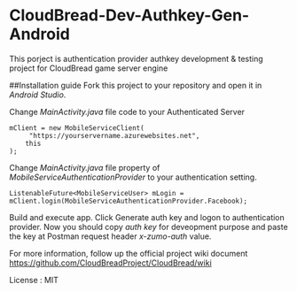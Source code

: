 # CloudBread-Dev-Authkey-Gen-Android
This porject is authentication provider authkey development &amp; testing project for CloudBread game server engine 

##Installation guide
Fork this project to your repository and open it in *Android Studio*. 

Change *MainActivity.java* file code to your Authenticated Server
```
mClient = new MobileServiceClient(
     "https://yourservername.azurewebsites.net",
    this
);
```

Change *MainActivity.java* file property of *MobileServiceAuthenticationProvider* to your authentication setting.
```
ListenableFuture<MobileServiceUser> mLogin = mClient.login(MobileServiceAuthenticationProvider.Facebook);
```

Build and execute app. Click Generate auth key and logon to authentication provider. 
Now you should copy *auth key* for deveopment purpose and paste the key at Postman request header *x-zumo-auth* value.

For more information, follow up the official project wiki document 
https://github.com/CloudBreadProject/CloudBread/wiki 

License : MIT
